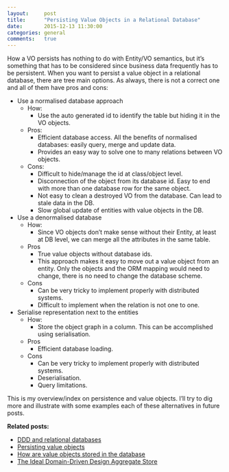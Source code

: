 ```yaml
---
layout:     post
title:      "Persisting Value Objects in a Relational Database"
date:       2015-12-13 11:30:00
categories: general
comments:   true
---
```

How a VO persists has nothing to do with Entity/VO semantics, but it’s something that has to be considered since business data frequently has to be persistent. When you want to persist a value object in a relational database, there are tree main options. As always, there is not a correct one and all of them have pros and cons:

- Use a normalised database approach
    - How:
        - Use the auto generated id to identify the table but hiding it in the VO objects.
    - Pros:
        - Efficient database access. All the benefits of normalised databases: easily query, merge and update data.
        - Provides an easy way to solve one to many relations between VO objects.
    - Cons:
        - Difficult to hide/manage the id at class/object level.
        - Disconnection of the object from its database id. Easy to end with more than one database row for the same object.
        - Not easy to clean a destroyed VO from the database. Can lead to stale data in the DB.
        - Slow global update of entities with value objects in the DB.
- Use a denormalised database
    - How:
        - Since VO objects don’t make sense without their Entity, at least at DB level, we can merge all the attributes in the same table.
    - Pros
        - True value objects without database ids.
        - This approach makes it easy to move out a value object from an entity. Only the objects and the ORM mapping would need to change, there is no need to change the database scheme.
    - Cons
        - Can be very tricky to implement properly with distributed systems.
        - Difficult to implement when the relation is not one to one.
- Serialise representation next to the entities
    - How:
        - Store the object graph in a column. This can be accomplished using serialisation.
    - Pros
        - Efficient database loading.
    - Cons
        - Can be very tricky to implement properly with distributed systems.
        - Deserialisation.
        - Query limitations.

This is my overview/index on persistence and value objects. I’ll try to dig more and illustrate with some examples each of these alternatives in future posts.

**Related posts:**

- [DDD and relational databases](http://gojko.net/2009/09/30/ddd-and-relational-databases-the-value-object-dilemma)
- [Persisting value objects](http://thepaulrayner.com/persisting-value-objects)
- [How are value objects stored in the database](http://stackoverflow.com/questions/679005/how-are-value-objects-stored-in-the-database)
- [The Ideal Domain-Driven Design Aggregate Store](https://vaughnvernon.co/?p=942)
